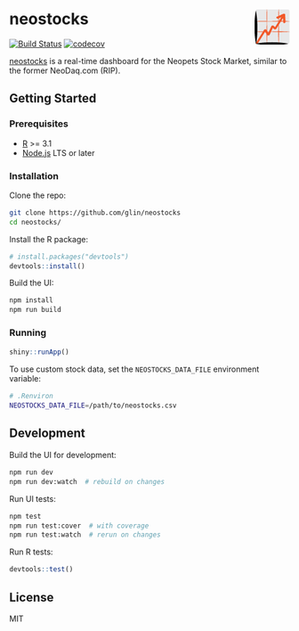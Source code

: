 # neostocks <a href="https://neostocks.info"><img src="public/neostocks.png" align="right" /></a>

[![Build Status](https://github.com/glin/neostocks/workflows/build/badge.svg)](https://github.com/glin/neostocks/actions)
[![codecov](https://codecov.io/gh/glin/neostocks/branch/master/graph/badge.svg)](https://codecov.io/gh/glin/neostocks)

[neostocks](https://neostocks.info) is a real-time dashboard for the Neopets Stock Market, similar to the former NeoDaq.com (RIP).

## Getting Started

### Prerequisites
- [R](https://www.r-project.org/) >= 3.1
- [Node.js](https://nodejs.org) LTS or later

### Installation
Clone the repo:
```sh
git clone https://github.com/glin/neostocks
cd neostocks/
```

Install the R package:
```r
# install.packages("devtools")
devtools::install()
```

Build the UI:
```sh
npm install
npm run build
```

### Running
```r
shiny::runApp()
```

To use custom stock data, set the `NEOSTOCKS_DATA_FILE` environment variable:

```sh
# .Renviron
NEOSTOCKS_DATA_FILE=/path/to/neostocks.csv
```

## Development
Build the UI for development:
```sh
npm run dev
npm run dev:watch  # rebuild on changes
```

Run UI tests:
```sh
npm test
npm run test:cover  # with coverage
npm run test:watch  # rerun on changes
```

Run R tests:
```r
devtools::test()
```

## License
MIT
